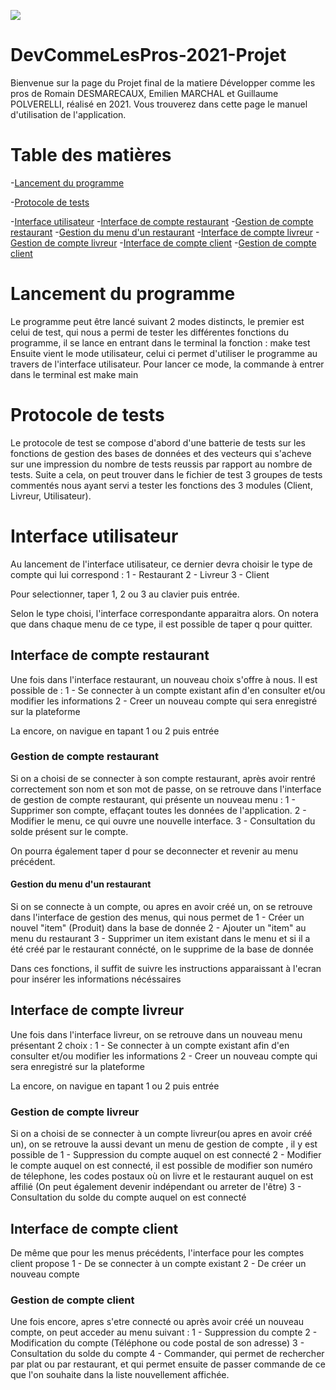 ![](https://github.com/Amu-DevCommeLesPros-2021/DevCommeLesPros-2021-Projet/workflows/Run%20tests/badge.svg)

<!-- TOC ignore:true -->
# DevCommeLesPros-2021-Projet

Bienvenue sur la page du Projet final de la matiere Développer comme les pros de Romain DESMARECAUX, Emilien MARCHAL et Guillaume POLVERELLI, réalisé en 2021. Vous trouverez dans cette page le manuel d'utilisation de l'application.

<!-- TOC ignore:true -->
# Table des matières
<!-- TOC -->
-[Lancement du programme](#lancement-du-programme)

-[Protocole de tests](#protocole-de-tests)

-[Interface utilisateur](#interface-utilisateur)
    -[Interface de compte restaurant](#interface-de-compte-restaurant)
        -[Gestion de compte restaurant](#gestion-de-compte-restaurant)
            -[Gestion du menu d'un restaurant](#gestion-de-menu-dun-restaurant)
    -[Interface de compte livreur](#interface-de-compte-livreur)
        -[Gestion de compte livreur](#gestion-de-compte-livreur)
    -[Interface de compte client](#interface-de-compte-client)
        -[Gestion de compte client](#gestion-de-compte-client)
<!-- /TOC -->

# Lancement du programme

Le programme peut être lancé suivant 2 modes distincts, le premier est celui de test, qui nous a permi de tester les différentes fonctions du programme, il se lance en entrant dans le terminal la fonction :
make test
Ensuite vient le mode utilisateur, celui ci permet d'utiliser le programme au travers de l'interface utilisateur. Pour lancer ce mode, la commande à entrer dans le terminal est 
make main

# Protocole de tests

Le protocole de test se compose d'abord d'une batterie de tests sur les fonctions de gestion des bases de données et des vecteurs qui s'acheve sur une impression du nombre de tests reussis par rapport au nombre de tests. Suite a cela, on peut trouver dans le fichier de test 3 groupes de tests commentés nous ayant servi a tester les fonctions des 3 modules (Client, Livreur, Utilisateur).

# Interface utilisateur

Au lancement de l'interface utilisateur, ce dernier devra choisir le type de compte qui lui correspond : 
1 - Restaurant
2 - Livreur
3 - Client

Pour selectionner, taper 1, 2 ou 3 au clavier puis entrée. 

Selon le type choisi, l'interface correspondante apparaitra alors.
On notera que dans chaque menu de ce type, il est possible de taper q pour quitter.

## Interface de compte restaurant

Une fois dans l'interface restaurant, un nouveau choix s'offre à nous. Il est possible de :
1 - Se connecter à un compte existant afin d'en consulter et/ou modifier les informations
2 - Creer un nouveau compte qui sera enregistré sur la plateforme

La encore, on navigue en tapant 1 ou 2 puis entrée

### Gestion de compte restaurant

Si on a choisi de se connecter à son compte restaurant, après avoir rentré correctement son nom et son mot de passe, on se retrouve dans l'interface de gestion de compte restaurant, qui présente un nouveau menu :
1 - Supprimer son compte, effaçant toutes les données de l'application.
2 - Modifier le menu, ce qui ouvre une nouvelle interface.
3 - Consultation du solde présent sur le compte.

On pourra également taper d pour se deconnecter et revenir au menu précédent.

#### Gestion du menu d'un restaurant

Si on se connecte à un compte, ou apres en avoir créé un, on se retrouve dans l'interface de gestion des menus, qui nous permet de 
1 - Créer un nouvel "item" (Produit) dans la base de donnée
2 - Ajouter un "item" au menu du restaurant
3 - Supprimer un item existant dans le menu et si il a été créé par le restaurant connécté, on le supprime de la base de donnée

Dans ces fonctions, il suffit de suivre les instructions apparaissant à l'ecran pour insérer les informations nécéssaires

## Interface de compte livreur

Une fois dans l'interface livreur, on se retrouve dans un nouveau menu présentant 2 choix :
1 - Se connecter à un compte existant afin d'en consulter et/ou modifier les informations
2 - Creer un nouveau compte qui sera enregistré sur la plateforme

La encore, on navigue en tapant 1 ou 2 puis entrée

### Gestion de compte livreur

Si on a choisi de se connecter à un compte livreur(ou apres en avoir créé un), on se retrouve la aussi devant un menu de gestion de compte 
, il y est possible de 
1 - Suppression du compte auquel on est connecté
2 - Modifier le compte auquel on est connecté, il est possible de modifier son numéro de télephone, les codes postaux où on livre et le restaurant auquel on est affilié (On peut également devenir indépendant ou arreter de l'être)
3 - Consultation du solde du compte auquel on est connecté

## Interface de compte client 

De même que pour les menus précédents, l'interface pour les comptes client propose 
1 - De se connecter à un compte existant
2 - De créer un nouveau compte

### Gestion de compte client

Une fois encore, apres s'etre connecté ou après avoir créé un nouveau compte, on peut acceder au menu suivant :
1 - Suppression du compte
2 - Modification du compte (Téléphone ou code postal de son adresse)
3 - Consultation du solde du compte
4 - Commander, qui permet de rechercher par plat ou par restaurant, et qui permet ensuite de passer commande de ce que l'on souhaite dans la liste nouvellement affichée.
